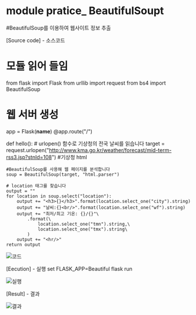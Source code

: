 # module pratice_ BeautifulSoupt
#BeautifulSoup를 이용하여 웹사이트 정보 추출

[Source code] - 소스코드
# 모듈 읽어 들임
from flask import Flask
from urllib import request
from bs4 import BeautifulSoup

# 웹 서버 생성
app = Flask(__name__)
@app.route("/")

def hello():
    # urlopen() 함수로 기상청의 전국 날씨를 읽습니다
    target = request.urlopen("http://www.kma.go.kr/weather/forecast/mid-term-rss3.jsp?stnId=108") #기상청 html

    #BeautifulSoup를 사용해 웹 페이지를 분석합니다
    soup = BeautifulSoup(target, "html.parser")

    # location 태그를 찾습니다
    output = ""
    for location in soup.select("location"):
        output += "<h3>{}</h3>".format(location.select_one("city").string)
        output += "날씨:{}<br/>".format(location.select_one("wf").string)
        output += "최저/최고 기온: {}/{}"\
            .format(\
                location.select_one("tmn").string,\
                location.select_one("tmx").string\
            )
        output += "<hr/>"
    return output
    
![코드](https://user-images.githubusercontent.com/70150896/197973530-9be591d3-1a40-441c-89a9-c8a98a7297ad.png)

[Eecution] - 실행
set FLASK_APP=Beautiful
flask run

![실행](https://user-images.githubusercontent.com/70150896/197973547-98002a3e-c95f-46da-a6bb-ad1c9ab97511.png)

[Result] - 결과

![결과](https://user-images.githubusercontent.com/70150896/197973562-7fc7579b-ec2e-4daf-be11-7dc1763e85e4.png)
